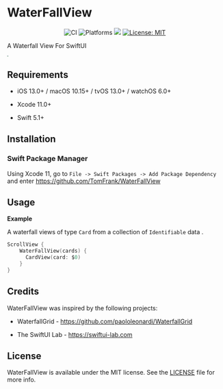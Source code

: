 # WaterFallView

<p align="center">
  <img src="" alt="CI" />
  <img src="https://img.shields.io/badge/platform-iOS-blue.svg?style=flat" alt="Platforms" />
  <img src="https://img.shields.io/badge/Swift-5.1-orange.svg" />
  <a href="https://github.com/nachonavarro/Pages/blob/master/LICENSE"><img src="http://img.shields.io/badge/license-MIT-blue.svg?style=flat" alt="License: MIT" /></a>

A Waterfall View For SwiftUI

<img src="/Users/zzj/GitHub/WaterFallView/WaterFallViewSample/Images/ScreenShot.png" style="zoom:20%;" />

## Requirements

- iOS 13.0+ / macOS 10.15+ / tvOS 13.0+ / watchOS 6.0+

- Xcode 11.0+

- Swift 5.1+

## Installation

###  Swift Package Manager

Using Xcode 11, go to `File -> Swift Packages -> Add Package Dependency` and enter https://github.com/TomFrank/WaterFallView

## Usage

**Example**

A waterfall views of type `Card` from a collection of `Identifiable` data .

```swift
ScrollView {
    WaterFallView(cards) {
      CardView(card: $0)
    }
}
```

## Credits

WaterFallView was inspired by the following projects:

* WaterfallGrid - https://github.com/paololeonardi/WaterfallGrid

* The SwiftUI Lab - https://swiftui-lab.com

## License

WaterFallView is available under the MIT license. See the [LICENSE](LICENSE) file for more info.



